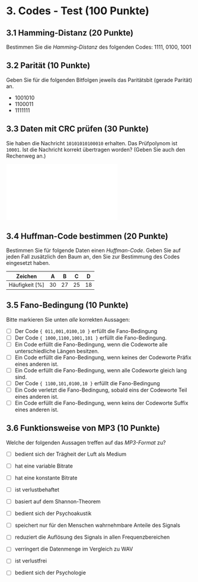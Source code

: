 # 3. Codes - Test (100 Punkte)



## 3.1 Hamming-Distanz (20 Punkte)
Bestimmen Sie die _Hamming-Distanz_ des folgenden Codes: 1111, 0100, 1001


## 3.2 Parität (10 Punkte)
Geben Sie für die folgenden Bitfolgen jeweils das Paritätsbit (gerade Parität) an.

  - 1001010
  - 1100011
  - 1111111


## 3.3 Daten mit CRC prüfen (30 Punkte)
Sie haben die Nachricht `10101010100010` erhalten. Das Prüfpolynom ist `10001`. Ist die Nachricht korrekt übertragen worden? (Geben Sie auch den Rechenweg an.)

![](img/squares-20x12.pdf)

## 3.4 Huffman-Code bestimmen (20 Punkte)
Bestimmen Sie für folgende Daten einen _Huffman-Code_. Geben Sie auf jeden Fall zusätzlich den Baum an, den Sie zur Bestimmung des Codes eingesetzt haben.

| Zeichen       | A | B | C | D |
|---------------|---|---|---|---|
| Häufigkeit [%]|30 |27 |25 |18 |


## 3.5 Fano-Bedingung (10 Punkte)

Bitte markieren Sie unten _alle_ korrekten Aussagen:

  * [ ] Der Code `{ 011,001,0100,10 }` erfüllt die Fano-Bedingung
  * [ ] Der Code `{ 1000,1100,1001,101 }` erfüllt die Fano-Bedingung.
  * [ ] Ein Code erfüllt die Fano-Bedingung, wenn die Codeworte alle unterschiedliche Längen besitzen.
  * [ ] Ein Code erfüllt die Fano-Bedingung, wenn keines der Codeworte Präfix eines anderen ist.
  * [ ] Ein Code erfüllt die Fano-Bedingung, wenn alle Codeworte gleich lang sind.
  * [ ] Der Code `{ 1100,101,0100,10 }` erfüllt die Fano-Bedingung
  * [ ] Ein Code verletzt die Fano-Bedingung, sobald eins der Codeworte Teil eines anderen ist.
  * [ ] Ein Code erfüllt die Fano-Bedingung, wenn keins der Codeworte Suffix eines anderen ist.

## 3.6 Funktionsweise von MP3 (10 Punkte)
Welche der folgenden Aussagen treffen auf das _MP3-Format_ zu?

  * [ ] bedient sich der Trägheit der Luft als Medium
  * [ ] hat eine variable Bitrate
  * [ ] hat eine konstante Bitrate
  * [ ] ist verlustbehaftet
  * [ ] basiert auf dem Shannon-Theorem
  * [ ] bedient sich der Psychoakustik
  * [ ] speichert nur für den Menschen wahrnehmbare Anteile des Signals
  * [ ] reduziert die Auflösung des Signals in allen Frequenzbereichen
  * [ ] verringert die Datenmenge im Vergleich zu WAV
  * [ ] ist verlustfrei
  * [ ] bedient sich der Psychologie

